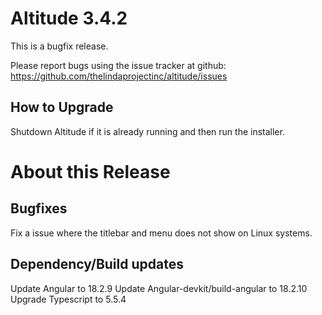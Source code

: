 # Altitude 3.4.2

This is a bugfix release.

Please report bugs using the issue tracker at github: https://github.com/thelindaprojectinc/altitude/issues

## How to Upgrade
Shutdown Altitude if it is already running and then run the installer.

# About this Release

## Bugfixes
Fix a issue where the titlebar and menu does not show on Linux systems.

## Dependency/Build updates

Update Angular to 18.2.9
Update Angular-devkit/build-angular to 18.2.10
Upgrade Typescript to 5.5.4